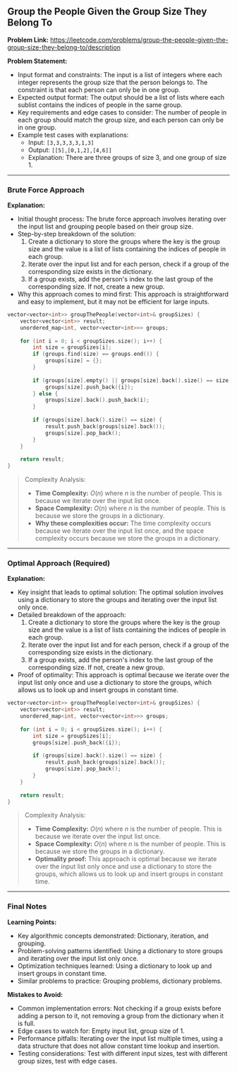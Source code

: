 ## Group the People Given the Group Size They Belong To
**Problem Link:** https://leetcode.com/problems/group-the-people-given-the-group-size-they-belong-to/description

**Problem Statement:**
- Input format and constraints: The input is a list of integers where each integer represents the group size that the person belongs to. The constraint is that each person can only be in one group.
- Expected output format: The output should be a list of lists where each sublist contains the indices of people in the same group.
- Key requirements and edge cases to consider: The number of people in each group should match the group size, and each person can only be in one group.
- Example test cases with explanations:
  - Input: `[3,3,3,3,3,1,3]`
  - Output: `[[5],[0,1,2],[4,6]]`
  - Explanation: There are three groups of size 3, and one group of size 1.

---

### Brute Force Approach

**Explanation:**
- Initial thought process: The brute force approach involves iterating over the input list and grouping people based on their group size.
- Step-by-step breakdown of the solution:
  1. Create a dictionary to store the groups where the key is the group size and the value is a list of lists containing the indices of people in each group.
  2. Iterate over the input list and for each person, check if a group of the corresponding size exists in the dictionary.
  3. If a group exists, add the person's index to the last group of the corresponding size. If not, create a new group.
- Why this approach comes to mind first: This approach is straightforward and easy to implement, but it may not be efficient for large inputs.

```cpp
vector<vector<int>> groupThePeople(vector<int>& groupSizes) {
    vector<vector<int>> result;
    unordered_map<int, vector<vector<int>>> groups;
    
    for (int i = 0; i < groupSizes.size(); i++) {
        int size = groupSizes[i];
        if (groups.find(size) == groups.end()) {
            groups[size] = {};
        }
        
        if (groups[size].empty() || groups[size].back().size() == size) {
            groups[size].push_back({i});
        } else {
            groups[size].back().push_back(i);
        }
        
        if (groups[size].back().size() == size) {
            result.push_back(groups[size].back());
            groups[size].pop_back();
        }
    }
    
    return result;
}
```

> Complexity Analysis:
> - **Time Complexity:** $O(n)$ where $n$ is the number of people. This is because we iterate over the input list once.
> - **Space Complexity:** $O(n)$ where $n$ is the number of people. This is because we store the groups in a dictionary.
> - **Why these complexities occur:** The time complexity occurs because we iterate over the input list once, and the space complexity occurs because we store the groups in a dictionary.

---

### Optimal Approach (Required)

**Explanation:**
- Key insight that leads to optimal solution: The optimal solution involves using a dictionary to store the groups and iterating over the input list only once.
- Detailed breakdown of the approach:
  1. Create a dictionary to store the groups where the key is the group size and the value is a list of lists containing the indices of people in each group.
  2. Iterate over the input list and for each person, check if a group of the corresponding size exists in the dictionary.
  3. If a group exists, add the person's index to the last group of the corresponding size. If not, create a new group.
- Proof of optimality: This approach is optimal because we iterate over the input list only once and use a dictionary to store the groups, which allows us to look up and insert groups in constant time.

```cpp
vector<vector<int>> groupThePeople(vector<int>& groupSizes) {
    vector<vector<int>> result;
    unordered_map<int, vector<vector<int>>> groups;
    
    for (int i = 0; i < groupSizes.size(); i++) {
        int size = groupSizes[i];
        groups[size].push_back({i});
        
        if (groups[size].back().size() == size) {
            result.push_back(groups[size].back());
            groups[size].pop_back();
        }
    }
    
    return result;
}
```

> Complexity Analysis:
> - **Time Complexity:** $O(n)$ where $n$ is the number of people. This is because we iterate over the input list once.
> - **Space Complexity:** $O(n)$ where $n$ is the number of people. This is because we store the groups in a dictionary.
> - **Optimality proof:** This approach is optimal because we iterate over the input list only once and use a dictionary to store the groups, which allows us to look up and insert groups in constant time.

---

### Final Notes

**Learning Points:**
- Key algorithmic concepts demonstrated: Dictionary, iteration, and grouping.
- Problem-solving patterns identified: Using a dictionary to store groups and iterating over the input list only once.
- Optimization techniques learned: Using a dictionary to look up and insert groups in constant time.
- Similar problems to practice: Grouping problems, dictionary problems.

**Mistakes to Avoid:**
- Common implementation errors: Not checking if a group exists before adding a person to it, not removing a group from the dictionary when it is full.
- Edge cases to watch for: Empty input list, group size of 1.
- Performance pitfalls: Iterating over the input list multiple times, using a data structure that does not allow constant time lookup and insertion.
- Testing considerations: Test with different input sizes, test with different group sizes, test with edge cases.